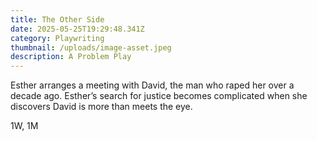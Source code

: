 ```yaml
---
title: The Other Side
date: 2025-05-25T19:29:48.341Z
category: Playwriting
thumbnail: /uploads/image-asset.jpeg
description: A Problem Play
---
```

Esther arranges a meeting with David, the man who raped her over a decade ago. Esther’s search for justice becomes complicated when she discovers David is more than meets the eye.

1W, 1M